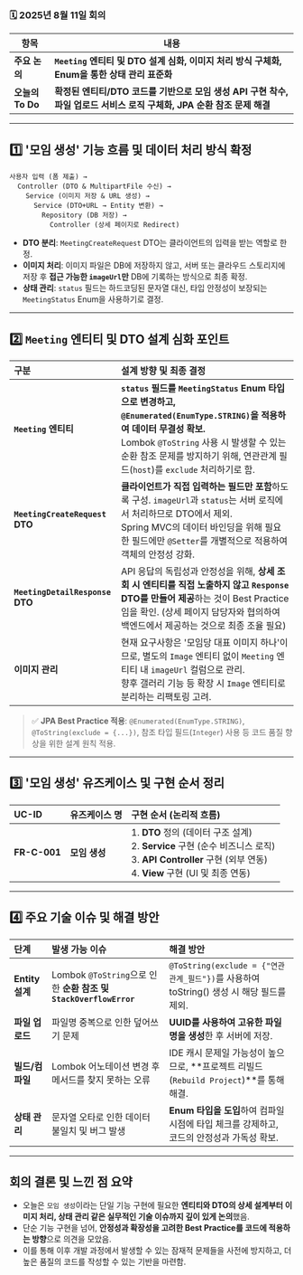 
### 🗓️ 2025년 8월 11일 회의

| 항목 | 내용 |
| --- | --- |
| **주요 논의** | **`Meeting` 엔티티 및 DTO 설계 심화, 이미지 처리 방식 구체화, Enum을 통한 상태 관리 표준화** |
| **오늘의 To Do** | **확정된 엔티티/DTO 코드를 기반으로 모임 생성 API 구현 착수, 파일 업로드 서비스 로직 구체화, JPA 순환 참조 문제 해결** |

---

## 1️⃣ '모임 생성' 기능 흐름 및 데이터 처리 방식 확정

```
사용자 입력 (폼 제출) → 
  Controller (DTO & MultipartFile 수신) → 
    Service (이미지 저장 & URL 생성) → 
      Service (DTO+URL → Entity 변환) → 
        Repository (DB 저장) → 
          Controller (상세 페이지로 Redirect)
```

- **DTO 분리**: `MeetingCreateRequest` DTO는 클라이언트의 입력을 받는 역할로 한정.
- **이미지 처리**: 이미지 파일은 DB에 저장하지 않고, 서버 또는 클라우드 스토리지에 저장 후 **접근 가능한 `imageUrl`만** DB에 기록하는 방식으로 최종 확정.
- **상태 관리**: `status` 필드는 하드코딩된 문자열 대신, 타입 안정성이 보장되는 `MeetingStatus` Enum을 사용하기로 결정.

---

## 2️⃣ `Meeting` 엔티티 및 DTO 설계 심화 포인트

| 구분 | 설계 방향 및 최종 결정 |
| :--- | :--- |
| **`Meeting` 엔티티** | **`status` 필드를 `MeetingStatus` Enum 타입으로 변경하고, `@Enumerated(EnumType.STRING)`을 적용하여 데이터 무결성 확보.** <br/> Lombok `@ToString` 사용 시 발생할 수 있는 순환 참조 문제를 방지하기 위해, 연관관계 필드(`host`)를 `exclude` 처리하기로 함. |
| **`MeetingCreateRequest` DTO**| **클라이언트가 직접 입력하는 필드만 포함**하도록 구성. `imageUrl`과 `status`는 서버 로직에서 처리하므로 DTO에서 제외. <br/> Spring MVC의 데이터 바인딩을 위해 필요한 필드에만 `@Setter`를 개별적으로 적용하여 객체의 안정성 강화. |
| **`MeetingDetailResponse` DTO**| API 응답의 독립성과 안정성을 위해, **상세 조회 시 엔티티를 직접 노출하지 않고 `Response` DTO를 만들어 제공**하는 것이 Best Practice임을 확인. (상세 페이지 담당자와 협의하여 백엔드에서 제공하는 것으로 최종 조율 필요) |
| **이미지 관리** | 현재 요구사항은 '모임당 대표 이미지 하나'이므로, 별도의 `Image` 엔티티 없이 `Meeting` 엔티티 내 `imageUrl` 컬럼으로 관리. <br/> 향후 갤러리 기능 등 확장 시 `Image` 엔티티로 분리하는 리팩토링 고려. |

> ✅ **JPA Best Practice 적용**: `@Enumerated(EnumType.STRING)`, `@ToString(exclude = {...})`, 참조 타입 필드(`Integer`) 사용 등 코드 품질 향상을 위한 설계 원칙 적용.

---

## 3️⃣ '모임 생성' 유즈케이스 및 구현 순서 정리

| UC-ID | 유즈케이스 명 | 구현 순서 (논리적 흐름) |
| :--- | :--- | :--- |
| **FR-C-001** | **모임 생성** | 1. **DTO** 정의 (데이터 구조 설계) <br/> 2. **Service** 구현 (순수 비즈니스 로직) <br/> 3. **API Controller** 구현 (외부 연동) <br/> 4. **View** 구현 (UI 및 최종 연동) |

---

## 4️⃣ 주요 기술 이슈 및 해결 방안

| 단계 | 발생 가능 이슈 | 해결 방안 |
| :--- | :--- | :--- |
| **Entity 설계** | Lombok `@ToString`으로 인한 **순환 참조 및 `StackOverflowError`** | `@ToString(exclude = {"연관관계_필드"})`를 사용하여 toString() 생성 시 해당 필드를 제외. |
| **파일 업로드** | 파일명 중복으로 인한 덮어쓰기 문제 | **UUID를 사용하여 고유한 파일명을 생성**한 후 서버에 저장. |
| **빌드/컴파일**| Lombok 어노테이션 변경 후 메서드를 찾지 못하는 오류 | IDE 캐시 문제일 가능성이 높으므로, **프로젝트 리빌드 (`Rebuild Project`)**를 통해 해결. |
| **상태 관리** | 문자열 오타로 인한 데이터 불일치 및 버그 발생 | **Enum 타입을 도입**하여 컴파일 시점에 타입 체크를 강제하고, 코드의 안정성과 가독성 확보. |

---

## 회의 결론 및 느낀 점 요약

- 오늘은 `모임 생성`이라는 단일 기능 구현에 필요한 **엔티티와 DTO의 상세 설계부터 이미지 처리, 상태 관리 같은 실무적인 기술 이슈까지 깊이 있게 논의**했음.
- 단순 기능 구현을 넘어, **안정성과 확장성을 고려한 Best Practice를 코드에 적용하는 방향**으로 의견을 모았음.
- 이를 통해 이후 개발 과정에서 발생할 수 있는 잠재적 문제들을 사전에 방지하고, 더 높은 품질의 코드를 작성할 수 있는 기반을 마련함.